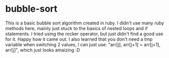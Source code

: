 # bubble-sort

This is a basic bubble sort algorithm created in ruby. I didn't use many ruby methods here, mainly just stuck to the basics of nested loops and if statements. I tried using the rocker operator, but just didn't find a good use for it. Happy how it came out. I also learned that you don't need a tmp variable when switching 2 values, I can just use: "arr[j], arr[j+1] = arr[j+1], arr[j]", which just looks amaizing :D